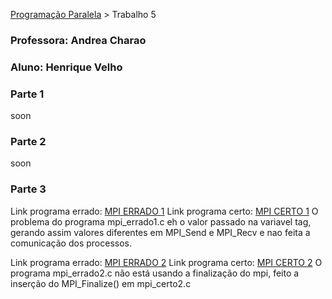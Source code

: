 [Programação Paralela](https://github.com/AndreaInfUFSM/elc139-2019a) > Trabalho 5


### Professora: Andrea Charao
### Aluno: Henrique Velho

### Parte 1

 soon


### Parte 2

soon


### Parte 3

Link programa errado: [MPI ERRADO 1](mpi_errado1.c)
Link programa certo: [MPI CERTO 1](mpi_certo1.c)
	O problema do programa mpi_errado1.c eh o valor passado na variavel tag, gerando assim valores diferentes em MPI_Send e MPI_Recv e nao feita a comunicação dos processos.

Link programa errado: [MPI ERRADO 2](mpi_errado2.c)
Link programa certo: [MPI CERTO 2](mpi_certo2.c)
	O programa mpi_errado2.c não está usando a finalização do mpi, feito a inserção do MPI_Finalize() em mpi_certo2.c

